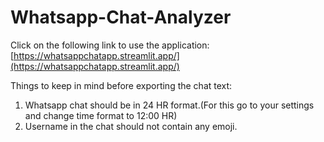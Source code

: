 # Whatsapp-Chat-Analyzer

Click on the following link to use the application: [https://whatsappchatapp.streamlit.app/](https://whatsappchatapp.streamlit.app/)

Things to keep in mind before exporting the chat text:


1. Whatsapp chat should be in 24 HR format.(For this go to your settings and change time format to 12:00 HR)
2. Username in the chat should not contain any emoji.

